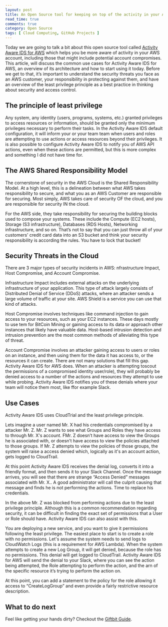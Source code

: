 ```yaml
---
layout: post
title: An Open Source tool for keeping on top of the activity in your AWS account
read_time: true
comments: true
category: Open Source
tags: [ Cloud Computing, GitHub Projects ]
---
```


Today we are going to talk a bit about this open source tool called [Activity Aware IDS for AWS](https://github.com/Giftbit/activity-aware-ids-aws) which helps you be more aware of activity in your AWS account, including those that might include potential account compromises. This article, will discuss the common use cases for Activity Aware IDS for AWS, an overview of its architecture and how to start using it today. Before we get to that, it’s important to understand the security threats you face as an AWS customer, your responsibility in protecting against them, and have an overview of the least privilege principle as a best practice in thinking about security and access control.

## **The principle of least privilege**

Any system, any identity (users, programs, systems, etc.) granted privileges to access resources or information, should be granted only the minimum privileges necessary to perform their tasks. In the Activity Aware IDS default configuration, it will inform your or your team team when users and roles are attempting to use actions or access resources beyond their privileges. It is also possible to configure Activity Aware IDS to notify you of AWS API actions, even when these actions are permitted, but this is more complex and something I did not have time for.

## **The AWS Shared Responsibility Model**

The cornerstone of security in the AWS Cloud is the Shared Responsibility Model. At a high level, this is a delineation between what AWS takes responsibility to secure, and what you as an AWS Customer are responsible for securing. Most simply, AWS takes care of security OF the cloud, and you are responsible for security IN the cloud.

For the AWS side, they take responsibility for securing the building blocks used to compose your systems. These include the Compute (EC2 hosts), Storage (S3 infrastructure), Databases (RDS Hosts), Networking infrastructure, and so on. That’s not to say that you can just throw all of your customers’ credit card data into an S3 bucket and think your security responsibility is according the rules. You have to lock that bucket!

## **Security Threats in the Cloud**

There are 3 major types of security incidents in AWS: nfrastructure Impact, Host Compromise, and Account Compromise.

Infrastructure Impact includes external attacks on the underlying infrastructure of your application. This type of attack largely consists of Distributed Denial of Service (DDoS) attacks, where an attacker sends a large volume of traffic at your site. AWS Shield is a service you can use that kind of attacks.

Host Compromise involves techniques like command injection to gain access to your resources, such as your EC2 instances. These days mostly to use tem for BitCoin Mining or gaining access to its data or approach other instances that likely have valuable data. Host-based intrusion detection and intrusion prevention are the most common methods of alleviating this type of threat. 

Account Compromise involves an attacker gaining access to users or roles on an instance, and then using them for the data it has access to, or the resources it can create.
There are not many solutions that fill this gap. Activity Aware IDS for AWS does. 
When an attacker is attempting toscout the permissions of a compromised identity user/role), they will probably be denied access to a number of the actions and resources they attempt to use while probing. Activity Aware IDS notifies you of these denials where your team will notice them most, like ffor example Slack.

## **Use Cases**

Activity Aware IDS uses CloudTrial and the least privilege principle.

Lets imagine a user named Mr. X had his credentials compromised by a attacker Mr. Z.
Mr. Z wants to see what Groups and Roles they have access to through Mr. X's account. FMr. Z doesn’t have access to view the Groups he is associated with, or  doesn’t have access to view the policies attached to those groups. If Mr. Z attempts to view the policies of those groups, the system will raise a access denied which, logically as it's an account action, gets logged to CloudTrail. 

At this point Activity Aware IDS receives the denial log, converts it into a friendly format, and then sends it to your Slack Channel. Once the message arrives, you will see that there are strange “Access Denied” messages associated with Mr. X.. A good administrator will call the culprit causing that message and finds he is not performing the actions. Time to replace his credentials.

In the above Mr. Z was blocked from performing actions due to the least privilege principle. Although this is a common recommendation regarding security, it can be difficult in finding the exact set of permissions that a User or Role should have. Activity Aware IDS can also assist with this.

You are deploying a new service, and you want to give it permissions following the least privilege. The easiest place to start is to create a role with no permissions. Let's assume the system needs to send logs to CloudWatch Logs (this is a requirement for AWS Lambda). When the system attempts to create a new Log Group, it will get denied, because the role has no permissions. This denial will get logged to CloudTrail. Activity Aware IDS for AWS will send the denial to your Slack, where you can see the action being attempted, the Role attempting to perform the action, and the arn of the specific resource it’s trying to perform the action on. 

At this point, you can add a statement to the policy for the role allowing it access to “CreateLogGroup” and even provide a fairly restrictive resource description.

## **What to do next**

Feel like getting your hands dirty? Checkout the [Giftbit Guide](https://github.com/Giftbit/activity-aware-ids-aws#getting-started).
